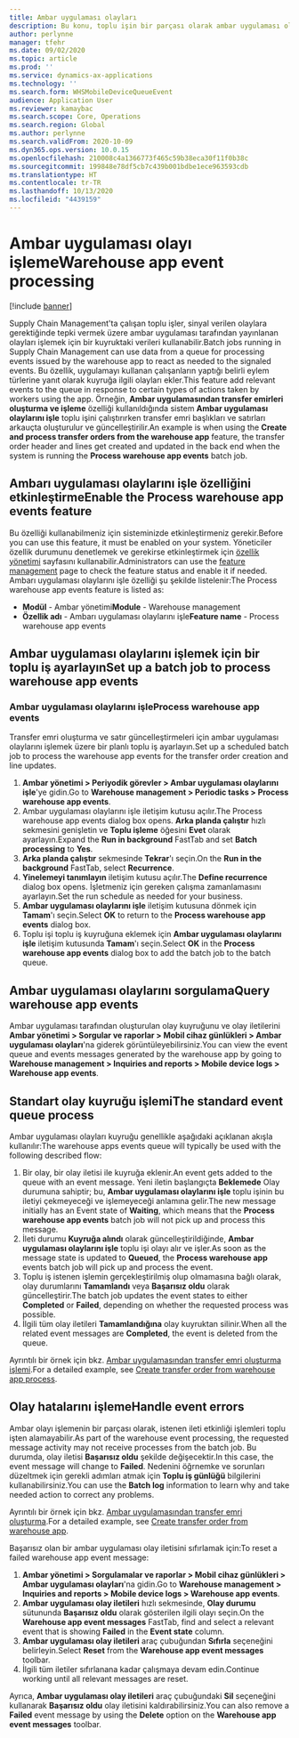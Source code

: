 ```yaml
---
title: Ambar uygulaması olayları
description: Bu konu, toplu işin bir parçası olarak ambar uygulaması olay iletilerini işlemek için kullanılan ambar uygulaması olayını işlemeyi açıklamaktadır.
author: perlynne
manager: tfehr
ms.date: 09/02/2020
ms.topic: article
ms.prod: ''
ms.service: dynamics-ax-applications
ms.technology: ''
ms.search.form: WHSMobileDeviceQueueEvent
audience: Application User
ms.reviewer: kamaybac
ms.search.scope: Core, Operations
ms.search.region: Global
ms.author: perlynne
ms.search.validFrom: 2020-10-09
ms.dyn365.ops.version: 10.0.15
ms.openlocfilehash: 210008c4a1366773f465c59b38eca30f11f0b38c
ms.sourcegitcommit: 199848e78df5cb7c439b001bdbe1ece963593cdb
ms.translationtype: HT
ms.contentlocale: tr-TR
ms.lasthandoff: 10/13/2020
ms.locfileid: "4439159"
---
```

# <a name="warehouse-app-event-processing"></a><span data-ttu-id="44ed7-103">Ambar uygulaması olayı işleme</span><span class="sxs-lookup"><span data-stu-id="44ed7-103">Warehouse app event processing</span></span>

[!include [banner](../includes/banner.md)]

<span data-ttu-id="44ed7-104">Supply Chain Management'ta çalışan toplu işler, sinyal verilen olaylara gerektiğinde tepki vermek üzere ambar uygulaması tarafından yayınlanan olayları işlemek için bir kuyruktaki verileri kullanabilir.</span><span class="sxs-lookup"><span data-stu-id="44ed7-104">Batch jobs running in Supply Chain Management can use data from a queue for processing events issued by the warehouse app to react as needed to the signaled events.</span></span> <span data-ttu-id="44ed7-105">Bu özellik, uygulamayı kullanan çalışanların yaptığı belirli eylem türlerine yanıt olarak kuyruğa ilgili olayları ekler.</span><span class="sxs-lookup"><span data-stu-id="44ed7-105">This feature add relevant events to the queue in response to certain types of actions taken by workers using the app.</span></span> <span data-ttu-id="44ed7-106">Örneğin, **Ambar uygulamasından transfer emirleri oluşturma ve işleme** özelliği kullanıldığında sistem **Ambar uygulaması olaylarını işle** toplu işini çalıştırırken transfer emri başlıkları ve satırları arkauçta oluşturulur ve güncelleştirilir.</span><span class="sxs-lookup"><span data-stu-id="44ed7-106">An example is when using the **Create and process transfer orders from the warehouse app** feature, the transfer order header and lines get created and updated in the back end when the system is running the **Process warehouse app events** batch job.</span></span>

## <a name="enable-the-process-warehouse-app-events-feature"></a><span data-ttu-id="44ed7-107">Ambarı uygulaması olaylarını işle özelliğini etkinleştirme</span><span class="sxs-lookup"><span data-stu-id="44ed7-107">Enable the Process warehouse app events feature</span></span>

<span data-ttu-id="44ed7-108">Bu özelliği kullanabilmeniz için sisteminizde etkinleştirmeniz gerekir.</span><span class="sxs-lookup"><span data-stu-id="44ed7-108">Before you can use this feature, it must be enabled on your system.</span></span> <span data-ttu-id="44ed7-109">Yöneticiler özellik durumunu denetlemek ve gerekirse etkinleştirmek için [özellik yönetimi](../../fin-ops-core/fin-ops/get-started/feature-management/feature-management-overview.md) sayfasını kullanabilir.</span><span class="sxs-lookup"><span data-stu-id="44ed7-109">Administrators can use the [feature management](../../fin-ops-core/fin-ops/get-started/feature-management/feature-management-overview.md) page to check the feature status and enable it if needed.</span></span> <span data-ttu-id="44ed7-110">Ambarı uygulaması olaylarını işle özelliği şu şekilde listelenir:</span><span class="sxs-lookup"><span data-stu-id="44ed7-110">The Process warehouse app events feature is listed as:</span></span>

- <span data-ttu-id="44ed7-111">**Modül** - Ambar yönetimi</span><span class="sxs-lookup"><span data-stu-id="44ed7-111">**Module** - Warehouse management</span></span>
- <span data-ttu-id="44ed7-112">**Özellik adı** - Ambarı uygulaması olaylarını işle</span><span class="sxs-lookup"><span data-stu-id="44ed7-112">**Feature name** - Process warehouse app events</span></span>

## <a name="set-up-a-batch-job-to-process-warehouse-app-events"></a><span data-ttu-id="44ed7-113">Ambar uygulaması olaylarını işlemek için bir toplu iş ayarlayın</span><span class="sxs-lookup"><span data-stu-id="44ed7-113">Set up a batch job to process warehouse app events</span></span>

### <a name="process-warehouse-app-events"></a><span data-ttu-id="44ed7-114">Ambar uygulaması olaylarını işle</span><span class="sxs-lookup"><span data-stu-id="44ed7-114">Process warehouse app events</span></span>

<span data-ttu-id="44ed7-115">Transfer emri oluşturma ve satır güncelleştirmeleri için ambar uygulaması olaylarını işlemek üzere bir planlı toplu iş ayarlayın.</span><span class="sxs-lookup"><span data-stu-id="44ed7-115">Set up a scheduled batch job to process the warehouse app events for the transfer order creation and line updates.</span></span>

1. <span data-ttu-id="44ed7-116">**Ambar yönetimi \> Periyodik görevler \> Ambar uygulaması olaylarını işle**'ye gidin.</span><span class="sxs-lookup"><span data-stu-id="44ed7-116">Go to **Warehouse management \> Periodic tasks \> Process warehouse app events**.</span></span>
1. <span data-ttu-id="44ed7-117">Ambar uygulaması olaylarını işle iletişim kutusu açılır.</span><span class="sxs-lookup"><span data-stu-id="44ed7-117">The Process warehouse app events dialog box opens.</span></span> <span data-ttu-id="44ed7-118">**Arka planda çalıştır** hızlı sekmesini genişletin ve **Toplu işleme** öğesini **Evet** olarak ayarlayın.</span><span class="sxs-lookup"><span data-stu-id="44ed7-118">Expand the **Run in background** FastTab and set **Batch processing** to **Yes**.</span></span>
1. <span data-ttu-id="44ed7-119">**Arka planda çalıştır** sekmesinde **Tekrar**'ı seçin.</span><span class="sxs-lookup"><span data-stu-id="44ed7-119">On the **Run in the background** FastTab, select **Recurrence**.</span></span>
1. <span data-ttu-id="44ed7-120">**Yinelemeyi tanımlayın** iletişim kutusu açılır.</span><span class="sxs-lookup"><span data-stu-id="44ed7-120">The **Define recurrence** dialog box opens.</span></span> <span data-ttu-id="44ed7-121">İşletmeniz için gereken çalışma zamanlamasını ayarlayın.</span><span class="sxs-lookup"><span data-stu-id="44ed7-121">Set the run schedule as needed for your business.</span></span>
1. <span data-ttu-id="44ed7-122">**Ambar uygulaması olaylarını işle** iletişim kutusuna dönmek için **Tamam**'ı seçin.</span><span class="sxs-lookup"><span data-stu-id="44ed7-122">Select **OK** to return to the **Process warehouse app events** dialog box.</span></span>
1. <span data-ttu-id="44ed7-123">Toplu işi toplu iş kuyruğuna eklemek için **Ambar uygulaması olaylarını işle** iletişim kutusunda **Tamam**'ı seçin.</span><span class="sxs-lookup"><span data-stu-id="44ed7-123">Select **OK** in the **Process warehouse app events** dialog box to add the batch job to the batch queue.</span></span>

## <a name="query-warehouse-app-events"></a><span data-ttu-id="44ed7-124">Ambar uygulaması olaylarını sorgulama</span><span class="sxs-lookup"><span data-stu-id="44ed7-124">Query warehouse app events</span></span>

<span data-ttu-id="44ed7-125">Ambar uygulaması tarafından oluşturulan olay kuyruğunu ve olay iletilerini **Ambar yönetimi \> Sorgular ve raporlar \> Mobil cihaz günlükleri \> Ambar uygulaması olayları**'na giderek görüntüleyebilirsiniz.</span><span class="sxs-lookup"><span data-stu-id="44ed7-125">You can view the event queue and events messages generated by the warehouse app by going to **Warehouse management \> Inquiries and reports \> Mobile device logs \> Warehouse app events**.</span></span>

## <a name="the-standard-event-queue-process"></a><span data-ttu-id="44ed7-126">Standart olay kuyruğu işlemi</span><span class="sxs-lookup"><span data-stu-id="44ed7-126">The standard event queue process</span></span>

<span data-ttu-id="44ed7-127">Ambar uygulaması olayları kuyruğu genellikle aşağıdaki açıklanan akışla kullanılır:</span><span class="sxs-lookup"><span data-stu-id="44ed7-127">The warehouse apps events queue will typically be used with the following described flow:</span></span>

1. <span data-ttu-id="44ed7-128">Bir olay, bir olay iletisi ile kuyruğa eklenir.</span><span class="sxs-lookup"><span data-stu-id="44ed7-128">An event gets added to the queue  with an event message.</span></span> <span data-ttu-id="44ed7-129">Yeni iletin başlangıçta **Beklemede** Olay durumuna sahiptir; bu, **Ambar uygulaması olaylarını işle** toplu işinin bu iletiyi çekmeyeceği ve işlemeyeceği anlamına gelir.</span><span class="sxs-lookup"><span data-stu-id="44ed7-129">The new message initially has an Event state of **Waiting**, which means that the **Process warehouse app events** batch job will not pick up and process this message.</span></span>
1. <span data-ttu-id="44ed7-130">İleti durumu **Kuyruğa alındı** olarak güncelleştirildiğinde, **Ambar uygulaması olaylarını işle** toplu işi olayı alır ve işler.</span><span class="sxs-lookup"><span data-stu-id="44ed7-130">As soon as the message state is updated to **Queued**, the **Process warehouse app** events batch job will pick up and process the event.</span></span>
1. <span data-ttu-id="44ed7-131">Toplu iş istenen işlemin gerçekleştirilmiş olup olmamasına bağlı olarak, olay durumlarını **Tamamlandı** veya **Başarısız oldu** olarak güncelleştirir.</span><span class="sxs-lookup"><span data-stu-id="44ed7-131">The batch job updates the event states to either **Completed** or **Failed**, depending on whether the requested process was possible.</span></span>
1. <span data-ttu-id="44ed7-132">İlgili tüm olay iletileri **Tamamlandığına** olay kuyruktan silinir.</span><span class="sxs-lookup"><span data-stu-id="44ed7-132">When all the related event messages are **Completed**, the event is deleted from the queue.</span></span>

 <span data-ttu-id="44ed7-133">Ayrıntılı bir örnek için bkz. [Ambar uygulamasından transfer emri oluşturma işlemi](create-transfer-order-from-warehouse-app.md).</span><span class="sxs-lookup"><span data-stu-id="44ed7-133">For a detailed example, see [Create transfer order from warehouse app process](create-transfer-order-from-warehouse-app.md).</span></span>

## <a name="handle-event-errors"></a><span data-ttu-id="44ed7-134">Olay hatalarını işleme</span><span class="sxs-lookup"><span data-stu-id="44ed7-134">Handle event errors</span></span>

<span data-ttu-id="44ed7-135">Ambar olayı işlemenin bir parçası olarak, istenen ileti etkinliği işlemleri toplu işten alamayabilir.</span><span class="sxs-lookup"><span data-stu-id="44ed7-135">As part of the warehouse event processing, the requested message activity may not receive processes from the batch job.</span></span> <span data-ttu-id="44ed7-136">Bu durumda, olay iletisi **Başarısız oldu** şekilde değişecektir.</span><span class="sxs-lookup"><span data-stu-id="44ed7-136">In this case, the event message will change to **Failed**.</span></span> <span data-ttu-id="44ed7-137">Nedenini öğrnemke ve sorunları düzeltmek için gerekli adımları atmak için **Toplu iş günlüğü** bilgilerini kullanabilirsiniz.</span><span class="sxs-lookup"><span data-stu-id="44ed7-137">You can use the **Batch log** information to learn why and take needed action to correct any problems.</span></span>

<span data-ttu-id="44ed7-138">Ayrıntılı bir örnek için bkz. [Ambar uygulamasından transfer emri oluşturma](create-transfer-order-from-warehouse-app.md).</span><span class="sxs-lookup"><span data-stu-id="44ed7-138">For a detailed example, see [Create transfer order from warehouse app](create-transfer-order-from-warehouse-app.md).</span></span>

<span data-ttu-id="44ed7-139">Başarısız olan bir ambar uygulaması olay iletisini sıfırlamak için:</span><span class="sxs-lookup"><span data-stu-id="44ed7-139">To reset a failed warehouse app event message:</span></span>

1. <span data-ttu-id="44ed7-140">**Ambar yönetimi \> Sorgulamalar ve raporlar \> Mobil cihaz günlükleri \> Ambar uygulaması olayları**'na gidin.</span><span class="sxs-lookup"><span data-stu-id="44ed7-140">Go to **Warehouse management \> Inquiries and reports \> Mobile device logs \> Warehouse app events**.</span></span>
1. <span data-ttu-id="44ed7-141">**Ambar uygulaması olay iletileri** hızlı sekmesinde, **Olay durumu** sütununda **Başarısız oldu** olarak gösterilen ilgili olayı seçin.</span><span class="sxs-lookup"><span data-stu-id="44ed7-141">On the **Warehouse app event messages** FastTab, find and select a relevant event that is showing **Failed** in the **Event state** column.</span></span>
1. <span data-ttu-id="44ed7-142">**Ambar uygulaması olay iletileri** araç çubuğundan **Sıfırla** seçeneğini belirleyin.</span><span class="sxs-lookup"><span data-stu-id="44ed7-142">Select **Reset** from the **Warehouse app event messages** toolbar.</span></span>
1. <span data-ttu-id="44ed7-143">İlgili tüm iletiler sıfırlanana kadar çalışmaya devam edin.</span><span class="sxs-lookup"><span data-stu-id="44ed7-143">Continue working until all relevant messages are reset.</span></span>

<span data-ttu-id="44ed7-144">Ayrıca, **Ambar uygulaması olay iletileri** araç çubuğundaki **Sil** seçeneğini kullanarak **Başarısız oldu** olay iletisini kaldırabilirsiniz.</span><span class="sxs-lookup"><span data-stu-id="44ed7-144">You can also remove a **Failed** event message by using the **Delete** option on the **Warehouse app event messages** toolbar.</span></span>
